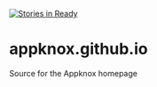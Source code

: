 [![Stories in Ready](https://badge.waffle.io/appknox/appknox.github.io.png?label=ready&title=Ready)](https://waffle.io/appknox/appknox.github.io)
# appknox.github.io
Source for the Appknox homepage
